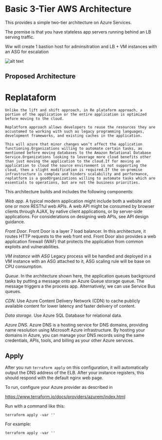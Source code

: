 # Basic 3-Tier AWS Architecture

This provides a simple two-tier architecture on Azure Services. 

The premise is that you have stateless app servers running behind
an LB serving traffic.


Ww will create 1 bastion host for adminsitration and LB + VM instances with an ASG for escalation

![alt text](../Images/them_new_architecture.png")

## Proposed Architecture
# Replataform
```
Unlike the lift and shift approach, in Re plataform approach, a portion of the application or the entire application is optimized before moving to the cloud. 

Replatform approach allows developers to reuse the resources they are accustomed to working with such as legacy programming languages, development frameworks, and existing caches in the application.

This will azure that minor changes won’t affect the application functioning.Organizations willing to automate certain tasks, as mentioned before moving databases to the Amazon Relational Database Service.Organizations looking to leverage more cloud benefits other than just moving the application to the cloud.If for moving an application to cloud the source environment is not supporting the cloud, then a slight modification is required.If the on-premise infrastructure is complex and hinders scalability and performance, replatform is a goodOrganizations willing to automate tasks which are essentials to operations, but are not the business priorities.
```

This architecture builds and includes the following components:

*Web app*. A typical modern application might include both a website and one or more RESTful web APIs. A web API might be consumed by browser clients through AJAX, by native client applications, or by server-side applications. For considerations on designing web APIs, see API design guidance.

*Front Door*. Front Door is a layer 7 load balancer. In this architecture, it routes HTTP requests to the web front end. Front Door also provides a web application firewall (WAF) that protects the application from common exploits and vulnerabilities.

*VM instance with ASG* Legacy process will be handled and deployed in a VM instance with an ASG attached to it, ASG scaling rule will be base on CPU consumption.

*Queue*. In the architecture shown here, the application queues background tasks by putting a message onto an Azure Queue storage queue. The message triggers a the process app. Alternatively, we can use Service Bus queues. 

*CDN*. Use Azure Content Delivery Network (CDN) to cache publicly available content for lower latency and faster delivery of content.

*Data storage*. Use Azure SQL Database for relational data. 

*Azure DNS*. Azure DNS is a hosting service for DNS domains, providing name resolution using Microsoft Azure infrastructure. By hosting your domains in Azure, you can manage your DNS records using the same credentials, APIs, tools, and billing as your other Azure services.


## Apply

After you run `terraform apply` on this configuration, it will
automatically output the DNS address of the ELB. After your instance
registers, this should respond with the default nginx web page.

To run, configure your Azure provider as described in 

https://www.terraform.io/docs/providers/azurem/index.html

Run with a command like this:

```
terraform apply -var ''    
```


For example:

```
terraform apply -var ''    
```

